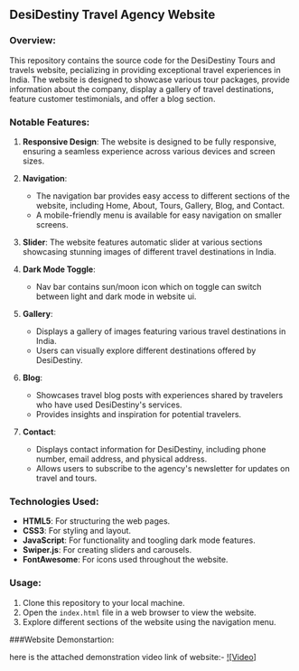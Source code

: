 **DesiDestiny Travel Agency Website**
---

### Overview:

This repository contains the source code for the DesiDestiny Tours and travels website, pecializing in providing exceptional travel experiences in India. The website is designed to showcase various tour packages, provide information about the company, display a gallery of travel destinations, feature customer testimonials, and offer a blog section.

### Notable Features:

1. **Responsive Design**: The website is designed to be fully responsive, ensuring a seamless experience across various devices and screen sizes.

2. **Navigation**:
   - The navigation bar provides easy access to different sections of the website, including Home, About, Tours, Gallery, Blog, and Contact.
   - A mobile-friendly menu is available for easy navigation on smaller screens.

3. **Slider**: The website features automatic slider at various sections showcasing stunning images of different travel destinations in India.

4. **Dark Mode Toggle**:
   - Nav bar contains sun/moon icon which on toggle can switch between light and dark mode in website ui.

5. **Gallery**:
   - Displays a gallery of images featuring various travel destinations in India.
   - Users can visually explore different destinations offered by DesiDestiny.

6. **Blog**:
   - Showcases travel blog posts with experiences shared by travelers who have used DesiDestiny's services.
   - Provides insights and inspiration for potential travelers.

7. **Contact**:
   - Displays contact information for DesiDestiny, including phone number, email address, and physical address.
   - Allows users to subscribe to the agency's newsletter for updates on travel and tours.

### Technologies Used:

- **HTML5**: For structuring the web pages.
- **CSS3**: For styling and layout.
- **JavaScript**: For functionality and toogling dark mode features.
- **Swiper.js**: For creating sliders and carousels.
- **FontAwesome**: For icons used throughout the website.

### Usage:

1. Clone this repository to your local machine.
2. Open the `index.html` file in a web browser to view the website.
3. Explore different sections of the website using the navigation menu.

###Website Demonstartion:

here is the attached demonstration video link of website:-
[![Video]](https://drive.google.com/file/d/13W7eDBqhKSrwtzD_k6_KY1GQoOnmBI0g/view?usp=sharing)
